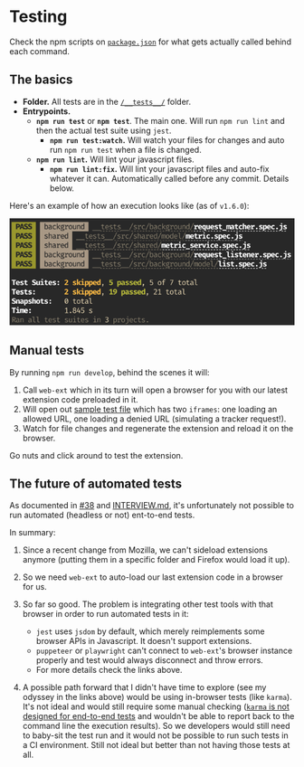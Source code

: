 # Testing

Check the npm scripts on [`package.json`](/package.json) for what gets actually called behind each command.

## The basics

- **Folder.** All tests are in the [`/__tests__/`](/__tests__/) folder.
- **Entrypoints.**
  - **`npm run test`** or **`npm test`**. The main one. Will run `npm run lint` and then the actual test suite using `jest`.
    - **`npm run test:watch`.** Will watch your files for changes and auto run `npm run test` when a file is changed.
  - **`npm run lint`.** Will lint your javascript files.
    - **`npm run lint:fix`.** Will lint your javascript files and auto-fix whatever it can. Automatically called before any commit. Details below.

Here's an example of how an execution looks like (as of `v1.6.0`):

![](/docs/images/test_run_example.png)

## Manual tests

By running `npm run develop`, behind the scenes it will:

1. Call `web-ext` which in its turn will open a browser for you with our latest extension code preloaded in it.
2. Will open out [sample test file](/__tests__/shared/test_page.html) which has two `iframes`: one loading an allowed URL, one loading a denied URL (simulating a tracker request!).
3. Watch for file changes and regenerate the extension and reload it on the browser.

Go nuts and click around to test the extension.

## The future of automated tests

As documented in [#38](https://github.com/lfilho/sample-webextension/issues/38) and [INTERVIEW.md](/docs/INTERVIEW.md), it's unfortunately not possible to run automated (headless or not) ent-to-end tests.

In summary:

1. Since a recent change from Mozilla, we can't sideload extensions anymore (putting them in a specific folder and Firefox would load it up).
2. So we need `web-ext` to auto-load our last extension code in a browser for us.
3. So far so good. The problem is integrating other test tools with that browser in order to run automated tests in it:

   - `jest` uses `jsdom` by default, which merely reimplements some browser APIs in Javascript. It doesn't support extensions.
   - `puppeteer` or `playwright` can't connect to `web-ext`'s browser instance properly and test would always disconnect and throw errors.
   - For more details check the links above.

4. A possible path forward that I didn't have time to explore (see my odyssey in the links above) would be using in-browser tests (like `karma`). It's not ideal and would still require some manual checking ([`karma` is not designed for end-to-end tests](https://karma-runner.github.io/5.0/intro/faq.html) and wouldn't be able to report back to the command line the execution results). So we developers would still need to baby-sit the test run and it would not be possible to run such tests in a CI environment. Still not ideal but better than not having those tests at all.
